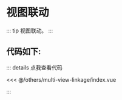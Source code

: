<script setup>
import Map from './index.vue'
</script>
# 视图联动

::: tip
视图联动。
:::

<Map />

## 代码如下:

::: details 点我查看代码

<<< @/others/multi-view-linkage/index.vue

:::

